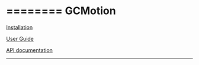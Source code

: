 ========
GCMotion
========

[Installation](https://plasmaphy.github.io/gcmotion/pages/user_guide/general.html)

[User Guide](https://plasmaphy.github.io/gcmotion/pages/Installing.html)

[API documentation](https://plasmaphy.github.io/gcmotion)

---

